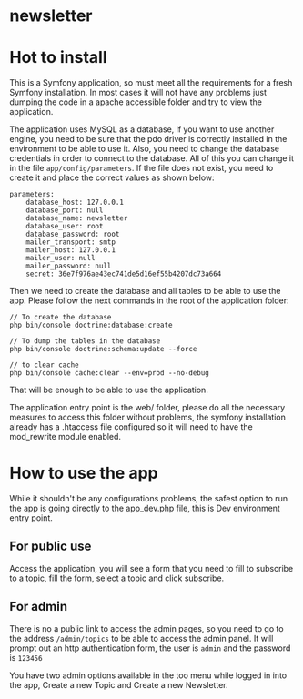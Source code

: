 newsletter
==========



Hot to install
==============

This is a Symfony application, so must meet all the requirements for a fresh Symfony installation. In most cases
it will not have any problems just dumping the code in a  apache accessible folder and try to view the application.


The application uses MySQL as a database, if you want to use another engine, you need to be sure that the pdo driver 
is correctly installed in the environment to be able to use it. Also, you need to change the database credentials
in order to connect to the database. All of this you can change it in the file `app/config/parameters`. If the file
does not exist, you need to create it and place the correct values as shown below:

```
parameters:
    database_host: 127.0.0.1
    database_port: null
    database_name: newsletter
    database_user: root
    database_password: root
    mailer_transport: smtp
    mailer_host: 127.0.0.1
    mailer_user: null
    mailer_password: null
    secret: 36e7f976ae43ec741de5d16ef55b4207dc73a664
```

Then we need to create the database and all tables to be able to use the app. Please follow the next
commands in the root of the application folder:


```
// To create the database
php bin/console doctrine:database:create

// To dump the tables in the database
php bin/console doctrine:schema:update --force

// to clear cache
php bin/console cache:clear --env=prod --no-debug
```

That will be enough to be able to use the application.

The application entry point is the web/ folder, please do all the necessary measures to access this folder
without problems, the symfony installation already has a .htaccess file configured so it will need to have
the mod_rewrite module enabled.


How to use the app
==================

While it shouldn't be any configurations problems, the safest option to run the app is going directly to the
app_dev.php file, this is Dev environment entry point.

## For public use
Access the application, you will see a form that you need to fill to subscribe to a topic, fill the form, select
a topic and click subscribe.

## For admin
There is no a public link to access the admin pages, so you need to go to the address `/admin/topics` to be able 
to access the admin panel. It will prompt out an http authentication form, the user is `admin` and the password is 
`123456`

You have two admin options available in the too menu while logged in into the app, Create a new Topic and Create a 
new Newsletter.




